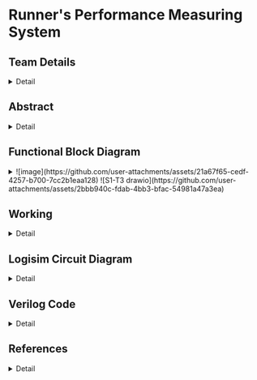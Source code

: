 # Runner's Performance Measuring System

<!-- First Section -->
## Team Details
<details>
  <summary>Detail</summary>

  > Semester: 3rd Sem B. Tech. CSE

  > Section: S1

  > Team ID: S1-T3

  > Member-1: Abhijit Kar, 231CS106, abhijitkar.231cs106@nitk.edu.in

  > Member-2: Sarth Santosh Shah, 231CS154, sarthshah.231cs154@nitk.edu.in

  > Member-3: Aaryan Yadav, 231CS104, aaryanyadav.231cs104@nitk.edu.in
</details>

<!-- Second Section -->
## Abstract
<details>
  <summary>Detail</summary>
  
1. **Motivation:** For a runner, every step marks progress, and every heartbeat reflects determination. Running is more than just physical activity—it’s a journey of self-improvement and resilience. To support this growth, a tool is needed to accurately track performance and inspire continuous improvement. Our goal is to create a system that focuses on essential metrics like steps, distance, and heart rate, without the complexity of overcomplicated devices. One of our teammates, an avid runner who has participated in several college events, identified the need for such a device, believing it would help enhance performance. His experience was a key factor in motivating us to pursue this project. Real-time data offers powerful motivation, pushing runners to reach new personal bests. This project is about more than building a performance tracker; it’s about capturing the spirit of running—helping runners celebrate progress, understand their limits, and push beyond them.

2. **Problem Statement:** Optimizing physical performance is essential for runners, athletes, and fitness enthusiasts in today’s active lifestyle. Effective monitoring of performance metrics is crucial for enhancing training efficiency and ensuring user safety during exercise. While many advanced gadgets are available, the challenge lies in creating a simple, cost-effective, and reliable system using fundamental digital logic components. This project proposes the **Runner’s Performance Monitoring System**, utilizing logic gates to measure essential metrics, including steps taken, distance traveled, maximum heart rate, average heart rate, and safety alerts. The system will provide real-time motivational feedback and safety classifications, empowering runners to enhance their training while remaining safe. The core idea is to design a digital system that operates without the complexity of microcontrollers or software solutions. It will leverage combinational circuits, counters, registers, flip-flops, and comparators to process and display necessary data, enabling efficient operation focused on critical parameters for tracking, optimizing, and ensuring the safety of a runner’s performance.

3. **Features:** This system is designed to assist athletes in monitoring their performance during running sessions, using both sequential and combinational circuits. It consists of five key components:
    1. **Heartbeat Monitoring System:** Plays a crucial role in ensuring the athlete’s safety during workouts. It continuously monitors heart rate inputs taken at regular intervals and calculates the average heartbeat instantaneously.
    - The system has two types of classifications:
      - Based on the instantaneous heart rate:
        - a. **Green State (Safe Heartbeat):** Indicates that the athlete’s heart rate is within a safe range, allowing them to continue their activity without concern.
        - b. **Yellow State (Warning):** Signals that the heart rate is approaching a threshold that may require caution, prompting the athlete to be aware of their exertion level.
        - c. **Red State (Emergency Heartbeat):** Represents a critical condition where the heart rate exceeds safe limits. If this state is reached, an alarm is triggered to alert the athlete to take immediate action.
      - Based on the average heart rate: At the end of the run, the system evaluates the athlete’s average heart rate and classifies their performance into one of three distinct stages:
        - a. **Warmup Zone:** The athlete’s average heart rate remains low, indicating a light exercise intensity, suitable for warming up the body before engaging in more strenuous activity.
        - b. **Fat Burning Zone:** The heart rate is elevated to an optimal range for burning fat, where the body efficiently uses fat as the primary energy source. This zone is ideal for sustained, moderate-intensity exercise.
        - c. **Maximum Effort Zone:** The heart rate reaches a high level, pushing the athlete into a more intense workout. This is ideal for short bursts of high-intensity effort.
    - Additionally, the system records the peak heartbeat of the athlete during the session, providing valuable data for evaluating cardiovascular fitness. Knowing the peak heart rate helps athletes adjust their training intensity and avoid overexertion.
    2. **Pedometer:** Tracks the steps covered by the athlete and calculates the distance traveled during their run. It requires the user to input their stride length, which allows for accurate distance measurements.
    - **Key Features include:**
      - **Real-Time Step Counting:** Continuously counts the number of steps taken, providing immediate feedback on the athlete’s activity level.
      - **Distance Calculation:** Displays the total distance covered based on the stride length, enabling athletes to set and achieve distance goals.
      - **Speed Calculation:** Calculates and displays the athlete’s speed in real-time, helping them gauge their pace and make adjustments as needed.
      - **Time Tracking:** Records the duration of the workout, allowing users to analyze their pace and improve their running strategy.
      - **Calories Burnt Calculation and Display:** The system provides an estimate of how many calories the athlete has burned during the session.

    3. **Time Monitoring System:** It includes a stopwatch that activates when the athlete starts their activity. This stopwatch is vital, as multiple components in the system depend on it. 
          continuously tracks the duration of the workout and is essential for calculating key performance metrics, including speed, distance covered, and calories burned. Its integration ensures real-time accuracy and consistency, supporting other features like 
          heartbeat monitoring and the  pedometer. This allows athletes to receive precise feedback on their performance and make informed adjustments during their sessions.

    4. **Alarm System:** An integrated alarm system is triggered when the heart rate enters the red state. This alarm acts as a critical safety feature, alerting the athlete to take immediate action to prevent potential health risks.

    5. **End of Session Summary:** At the conclusion of each workout session, the system provides a comprehensive end-of-session summary. This summary includes:
    - Average heartbeat
    - Peak heartbeat
    - Total distance covered
    - Total steps taken
    - Total calories burnt
    - Total workout duration
    This summary helps athletes analyze their performance, set future goals, and track their progress over time.
</details>

<!-- Third Section -->
## Functional Block Diagram
<details>
  <summary>
    ![image](https://github.com/user-attachments/assets/21a67f65-cedf-4257-b700-7cc2b1eaa128)
    ![S1-T3 drawio](https://github.com/user-attachments/assets/2bbb940c-fdab-4bb3-bfac-54981a47a3ea)

  </summary>

</details>

<!-- Fourth Section -->
## Working
<details>
  <summary>Detail</summary>

  > Explain how your model works with the help of a functional table (compulsory) followed by the flowchart.
</details>

<!-- Fifth Section -->
## Logisim Circuit Diagram
<details>
  <summary>Detail</summary>

  > Update a neat logisim circuit diagram.
</details>

<!-- Sixth Section -->
## Verilog Code
<details>
  <summary>Detail</summary>

  > Neatly update the Verilog code in code style only.
</details>

## References
<details>
  <summary>Detail</summary>

</details>
